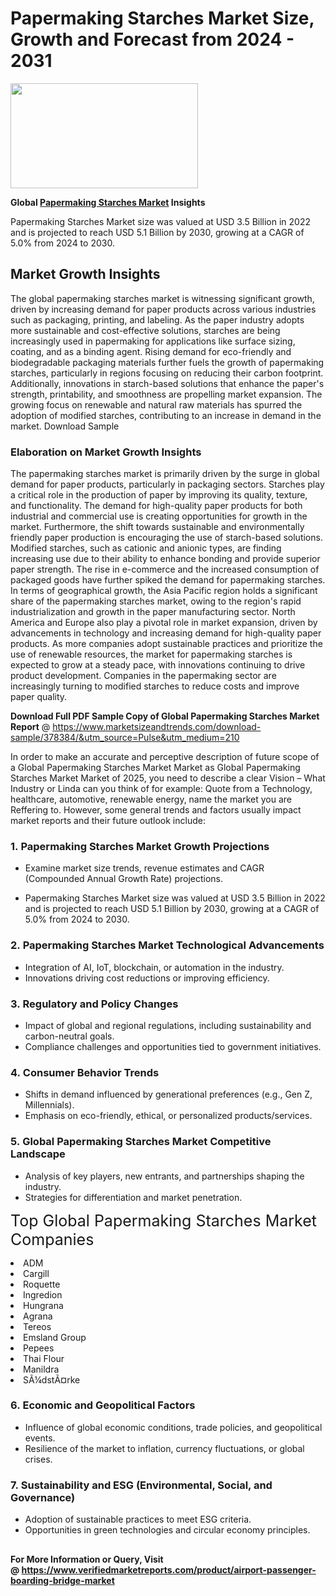 <H1>Papermaking Starches Market Size, Growth and Forecast from 2024 - 2031</H1><img class="aligncenter size-medium wp-image-584254" src="https://thirdeyenews.in/wp-content/uploads/2024/09/Global-Market-Research-300x168.jpeg" alt="" width="300" height="168" /><p><strong>Global&nbsp;<a href="https://www.marketsizeandtrends.com/download-sample/378384/&amp;utm_source=Pulse&amp;utm_medium=210">Papermaking Starches Market</a> Insights</strong></p><p>Papermaking Starches Market size was valued at USD 3.5 Billion in 2022 and is projected to reach USD 5.1 Billion by 2030, growing at a CAGR of 5.0% from 2024 to 2030.</p><p><h2>Market Growth Insights</h2> The global papermaking starches market is witnessing significant growth, driven by increasing demand for paper products across various industries such as packaging, printing, and labeling. As the paper industry adopts more sustainable and cost-effective solutions, starches are being increasingly used in papermaking for applications like surface sizing, coating, and as a binding agent. Rising demand for eco-friendly and biodegradable packaging materials further fuels the growth of papermaking starches, particularly in regions focusing on reducing their carbon footprint. Additionally, innovations in starch-based solutions that enhance the paper's strength, printability, and smoothness are propelling market expansion. The growing focus on renewable and natural raw materials has spurred the adoption of modified starches, contributing to an increase in demand in the market. Download Sample <h3>Elaboration on Market Growth Insights</h3> The papermaking starches market is primarily driven by the surge in global demand for paper products, particularly in packaging sectors. Starches play a critical role in the production of paper by improving its quality, texture, and functionality. The demand for high-quality paper products for both industrial and commercial use is creating opportunities for growth in the market. Furthermore, the shift towards sustainable and environmentally friendly paper production is encouraging the use of starch-based solutions. Modified starches, such as cationic and anionic types, are finding increasing use due to their ability to enhance bonding and provide superior paper strength. The rise in e-commerce and the increased consumption of packaged goods have further spiked the demand for papermaking starches. In terms of geographical growth, the Asia Pacific region holds a significant share of the papermaking starches market, owing to the region's rapid industrialization and growth in the paper manufacturing sector. North America and Europe also play a pivotal role in market expansion, driven by advancements in technology and increasing demand for high-quality paper products. As more companies adopt sustainable practices and prioritize the use of renewable resources, the market for papermaking starches is expected to grow at a steady pace, with innovations continuing to drive product development. Companies in the papermaking sector are increasingly turning to modified starches to reduce costs and improve paper quality. </p><p><span class=""><strong>Download Full PDF Sample Copy of Global Papermaking Starches Market Report</strong> @ <a href="https://www.marketsizeandtrends.com/download-sample/378384/&amp;utm_source=Pulse&amp;utm_medium=210" target="_blank">https://www.marketsizeandtrends.com/download-sample/378384/&amp;utm_source=Pulse&amp;utm_medium=210</a></span></p><p>In order to make an accurate and perceptive description of future scope of a Global&nbsp;Papermaking Starches Market Market as Global&nbsp;Papermaking Starches Market Market of 2025, you need to describe a clear Vision &ndash; What Industry or Linda can you think of for example: Quote from a Technology, healthcare, automotive, renewable energy, name the market you are Reffering to. However, some general trends and factors usually impact market reports and their future outlook include:</p><h3>1.&nbsp;<strong>Papermaking Starches Market Growth Projections</strong></h3><ul><li>Examine market size trends, revenue estimates and CAGR (Compounded Annual Growth Rate) projections.</li><li><p>Papermaking Starches Market size was valued at USD 3.5 Billion in 2022 and is projected to reach USD 5.1 Billion by 2030, growing at a CAGR of 5.0% from 2024 to 2030.</p></li></ul><h3>2.&nbsp;<strong>Papermaking Starches Market Technological Advancements</strong></h3><ul><li>Integration of AI, IoT, blockchain, or automation in the industry.</li><li>Innovations driving cost reductions or improving efficiency.</li></ul><h3>3.&nbsp;<strong>Regulatory and Policy Changes</strong></h3><ul><li>Impact of global and regional regulations, including sustainability and carbon-neutral goals.</li><li>Compliance challenges and opportunities tied to government initiatives.</li></ul><h3>4.&nbsp;<strong>Consumer Behavior Trends</strong></h3><ul><li>Shifts in demand influenced by generational preferences (e.g., Gen Z, Millennials).</li><li>Emphasis on eco-friendly, ethical, or personalized products/services.</li></ul><h3>5.&nbsp;<strong>Global Papermaking Starches Market Competitive Landscape</strong></h3><ul><li>Analysis of key players, new entrants, and partnerships shaping the industry.</li><li>Strategies for differentiation and market penetration.</li></ul><p data-pm-slice="1 1 []"><span style="color: inherit; font-family: inherit; font-size: 25px;">Top Global Papermaking Starches Market Companies</span></p><div class="" data-test-id=""><p><li>ADM</li><li> Cargill</li><li> Roquette</li><li> Ingredion</li><li> Hungrana</li><li> Agrana</li><li> Tereos</li><li> Emsland Group</li><li> Pepees</li><li> Thai Flour</li><li> Manildra</li><li> SÃ¼dstÃ¤rke</li></p></div><h3>6.&nbsp;<strong>Economic and Geopolitical Factors</strong></h3><ul><li>Influence of global economic conditions, trade policies, and geopolitical events.</li><li>Resilience of the market to inflation, currency fluctuations, or global crises.</li></ul><h3>7.&nbsp;<strong>Sustainability and ESG (Environmental, Social, and Governance)</strong></h3><ul><li>Adoption of sustainable practices to meet ESG criteria.</li><li>Opportunities in green technologies and circular economy principles.</li></ul><h2><strong style="font-size: 14px;">For More Information or Query, Visit @&nbsp;</strong><a style="background-color: #ffffff; font-size: 14px;" href="https://www.marketsizeandtrends.com/report/papermaking-starches-market/" target="_blank">https://www.verifiedmarketreports.com/product/airport-passenger-boarding-bridge-market</a></h2>
